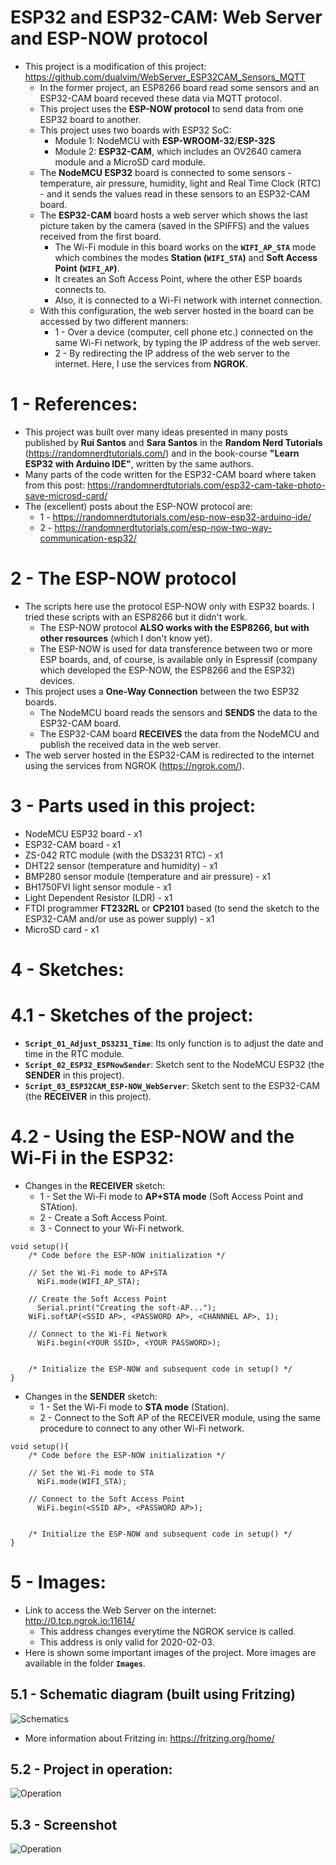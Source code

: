 # ESP32 and ESP32-CAM: Web Server and **ESP-NOW** protocol           
 - This project is a modification of this project: https://github.com/dualvim/WebServer_ESP32CAM_Sensors_MQTT         
	- In the former project, an ESP8266 board read some sensors and an ESP32-CAM board receved these data via MQTT protocol.       
	- This project uses the **ESP-NOW protocol** to send data from one ESP32 board to another.     
	- This project uses two boards with ESP32 SoC:       
		- Module 1: NodeMCU with **ESP-WROOM-32**/**ESP-32S**         
		- Module 2: **ESP32-CAM**, which includes an OV2640 camera module and a MicroSD card module.      
	- The **NodeMCU ESP32** board is connected to some sensors - temperature, air pressure, humidity, light and Real Time Clock (RTC) - and it sends the values read in these sensors to an ESP32-CAM board.       
	- The **ESP32-CAM** board hosts a web server which shows the last picture taken by the camera (saved in the SPIFFS) and the values received from the first board.      
		- The Wi-Fi module in this board works on the **`WIFI_AP_STA`** mode which combines the modes **Station (`WIFI_STA`)** and **Soft Access Point (`WIFI_AP`)**.         
		- It creates an Soft Access Point, where the other ESP boards connects to.       
		- Also, it is connected to a Wi-Fi network with internet connection.       
	- With this configuration, the web server hosted in the board can be accessed by two different manners:       
		- 1 - Over a device (computer, cell phone etc.) connected on the same Wi-Fi network, by typing the IP address of the web server.        
		- 2 - By redirecting the IP address of the web server to the internet. Here, I use the services from **NGROK**.        
		

# 1 - References:        
 - This project was built over many ideas presented in many posts published by **Rui Santos** and **Sara Santos** in the **Random Nerd Tutorials** (https://randomnerdtutorials.com/) and in the book-course **"Learn ESP32 with Arduino IDE"**, written by the same authors.       
 - Many parts of the code written for the ESP32-CAM board where taken from this post: https://randomnerdtutorials.com/esp32-cam-take-photo-save-microsd-card/         
 - The (excellent) posts about the ESP-NOW protocol are:        
	- 1 - https://randomnerdtutorials.com/esp-now-esp32-arduino-ide/       
	- 2 - https://randomnerdtutorials.com/esp-now-two-way-communication-esp32/        
	 

# 2 - The ESP-NOW protocol        
 - The scripts here use the protocol ESP-NOW only with ESP32 boards. I tried these scripts with an ESP8266 but it didn't work.        
	- The ESP-NOW protocol **ALSO works with the ESP8266, but with other resources** (which I don't know yet).         
	- The ESP-NOW is used for data transference between two or more ESP boards, and, of course, is available only in Espressif (company which developed the ESP-NOW, the ESP8266 and the ESP32) devices.        
 - This project uses a **One-Way Connection** between the two ESP32 boards.      
	- The NodeMCU board reads the sensors and **SENDS** the data to the ESP32-CAM board.      
	- The ESP32-CAM board **RECEIVES** the data from the NodeMCU and publish the received data in the web server.       
 - The web server hosted in the ESP32-CAM is redirected to the internet using the services from NGROK (https://ngrok.com/).         
	 

# 3 - Parts used in this project:          
 - NodeMCU ESP32 board - x1       
 - ESP32-CAM board - x1       
 - ZS-042 RTC module (with the DS3231 RTC) - x1       
 - DHT22 sensor (temperature and humidity) - x1             
 - BMP280 sensor module (temperature and air pressure) - x1       
 - BH1750FVI light sensor module - x1       
 - Light Dependent Resistor (LDR) - x1       
 - FTDI programmer **FT232RL** or **CP2101** based (to send the sketch to the ESP32-CAM and/or use as power supply) - x1       
 - MicroSD card - x1      
            

# 4 - Sketches:          
        

# 4.1 - Sketches of the project:       
 - **`Script_01_Adjust_DS3231_Time`**: Its only function is to adjust the date and time in the RTC module.       
 - **`Script_02_ESP32_ESPNowSender`**: Sketch sent to the NodeMCU ESP32 (the **SENDER** in this project).       
 - **`Script_03_ESP32CAM_ESP-NOW_WebServer`**: Sketch sent to the ESP32-CAM (the **RECEIVER** in this project).       
         

# 4.2 - Using the ESP-NOW and the Wi-Fi in the ESP32:           
 - Changes in the **RECEIVER** sketch:           
	- 1 - Set the Wi-Fi mode to **AP+STA mode** (Soft Access Point and STAtion).      
	- 2 - Create a Soft Access Point.     
	- 3 - Connect to your Wi-Fi network.      
          
```         
void setup(){
	/* Code before the ESP-NOW initialization */
	
	// Set the Wi-Fi mode to AP+STA 
      WiFi.mode(WIFI_AP_STA);
	
	// Create the Soft Access Point
      Serial.print("Creating the soft-AP...");
	WiFi.softAP(<SSID AP>, <PASSWORD AP>, <CHANNNEL AP>, 1);
	
	// Connect to the Wi-Fi Network
      WiFi.begin(<YOUR SSID>, <YOUR PASSWORD>);
      
	
	/* Initialize the ESP-NOW and subsequent code in setup() */
}
```         
        

 - Changes in the **SENDER** sketch:           
	- 1 - Set the Wi-Fi mode to **STA mode** (Station).     
	- 2 - Connect to the Soft AP of the RECEIVER module, using the same procedure to connect to any other Wi-Fi network.         
	 
```        
void setup(){
	/* Code before the ESP-NOW initialization */
	
	// Set the Wi-Fi mode to STA 
      WiFi.mode(WIFI_STA);
	
	// Connect to the Soft Access Point
      WiFi.begin(<SSID AP>, <PASSWORD AP>);
      
	
	/* Initialize the ESP-NOW and subsequent code in setup() */
}
```        
	 

# 5 - Images:         
 - Link to access the Web Server on the internet: http://0.tcp.ngrok.io:11614/      
	- This address changes everytime the NGROK service is called.       
	- This address is only valid for 2020-02-03.        
 - Here is shown some important images of the project. More images are available in the folder **`Images`**.       
       

## 5.1 - Schematic diagram (built using Fritzing)        
![Schematics](./Images/Schematic_Modules_bb.png)           
         
 - More information about Fritzing in: https://fritzing.org/home/        
           


## 5.2 - Project in operation:         
![Operation](./Images/ProjInOperation.jpg)           
         

## 5.3 - Screenshot        
 ![Operation](./Images/Screenshot_20200203-090351.png)           
         
